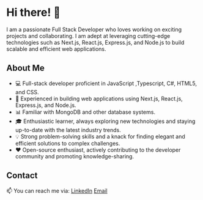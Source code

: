 # Hi there! 👋

I am a passionate Full Stack Developer who loves working on exciting projects and collaborating.
I am adept at leveraging cutting-edge technologies such as Next.js, React.js, Express.js, and Node.js to build scalable and efficient web applications.

## About Me
- 💻 Full-stack developer proficient in JavaScript ,Typescript, C#, HTML5, and CSS.
- 🚀 Experienced in building web applications using Next.js, React.js, Express.js, and Node.js.
- 📊 Familiar with MongoDB and other database systems.
- 🎓 Enthusiastic learner, always exploring new technologies and staying up-to-date with the latest industry trends.
- 💡 Strong problem-solving skills and a knack for finding elegant and efficient solutions to complex challenges.
- ❤️ Open-source enthusiast, actively contributing to the developer community and promoting knowledge-sharing.

## Contact
📫 You can reach me via:
[LinkedIn](https://www.linkedin.com/in/gokul-subhash-83550a224/)
[Email](mailto:gokulsubhashnov@gmail.com)

